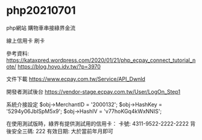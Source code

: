 # php20210701

php網站 購物車串接綠界金流

線上信用卡 刷卡

參考資料:
https://kataxpred.wordpress.com/2020/01/21/php_ecpay_connect_tutorial_note/
https://blog.hoyo.idv.tw/?p=3970



文件下載
https://www.ecpay.com.tw/Service/API_Dwnld

開發者測試後台
https://vendor-stage.ecpay.com.tw/User/LogOn_Step1


系統介接設定
$obj->MerchantID  = '2000132';
$obj->HashKey     = '5294y06JbISpM5x9';
$obj->HashIV      = 'v77hoKGq4kWxNNIS';


在使用測試版時，綠界有提供測試用的信用卡：
卡號: 4311-9522-2222-2222 背後安全三碼: 222
有效日期: 大於當前年月即可






